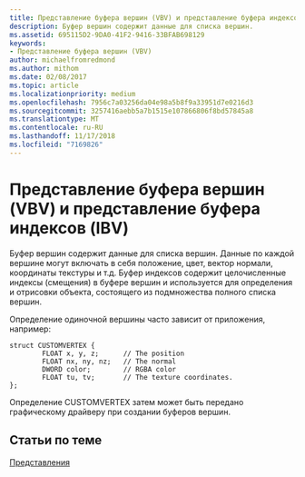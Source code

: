 ```yaml
---
title: Представление буфера вершин (VBV) и представление буфера индексов (IBV)
description: Буфер вершин содержит данные для списка вершин.
ms.assetid: 695115D2-9DA0-41F2-9416-33BFAB698129
keywords:
- Представление буфера вершин (VBV)
author: michaelfromredmond
ms.author: mithom
ms.date: 02/08/2017
ms.topic: article
ms.localizationpriority: medium
ms.openlocfilehash: 7956c7a03256da04e98a5b8f9a33951d7e0216d3
ms.sourcegitcommit: 3257416aebb5a7b1515e107866806f8bd57845a8
ms.translationtype: MT
ms.contentlocale: ru-RU
ms.lasthandoff: 11/17/2018
ms.locfileid: "7169826"
---
```

# <a name="vertex-buffer-view-vbv-and-index-buffer-view-ibv"></a>Представление буфера вершин (VBV) и представление буфера индексов (IBV)


Буфер вершин содержит данные для списка вершин. Данные по каждой вершине могут включать в себя положение, цвет, вектор нормали, координаты текстуры и т.д. Буфер индексов содержит целочисленные индексы (смещения) в буфере вершин и используется для определения и отрисовки объекта, состоящего из подмножества полного списка вершин.

Определение одиночной вершины часто зависит от приложения, например:

``` syntax
struct CUSTOMVERTEX { 
        FLOAT x, y, z;      // The position
        FLOAT nx, ny, nz;   // The normal
        DWORD color;        // RGBA color
        FLOAT tu, tv;       // The texture coordinates. 
}; 
```

Определение CUSTOMVERTEX затем может быть передано графическому драйверу при создании буферов вершин.

## <a name="span-idrelated-topicsspanrelated-topics"></a><span id="related-topics"></span>Статьи по теме


[Представления](views.md)

 

 




